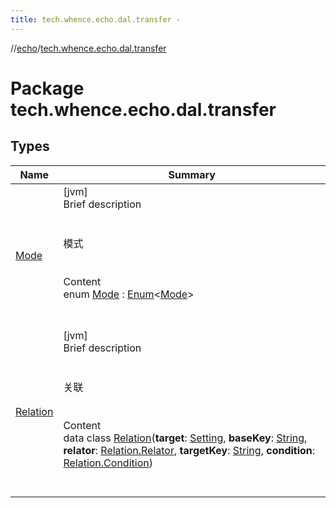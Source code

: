 ```yaml
---
title: tech.whence.echo.dal.transfer -
---
```

//[echo](../index.md)/[tech.whence.echo.dal.transfer](index.md)



# Package tech.whence.echo.dal.transfer  


## Types  
  
|  Name|  Summary| 
|---|---|
| [Mode](-mode/index.md)| [jvm]  <br>Brief description  <br><br><br>模式<br><br>  <br>Content  <br>enum [Mode](-mode/index.md) : [Enum](https://kotlinlang.org/api/latest/jvm/stdlib/kotlin/-enum/index.html)<[Mode](-mode/index.md)>   <br><br><br>
| [Relation](-relation/index.md)| [jvm]  <br>Brief description  <br><br><br>关联<br><br>  <br>Content  <br>data class [Relation](-relation/index.md)(**target**: [Setting](../tech.whence.echo.dal.transfer.project/-setting/index.md), **baseKey**: [String](https://kotlinlang.org/api/latest/jvm/stdlib/kotlin/-string/index.html), **relator**: [Relation.Relator](-relation/-relator/index.md), **targetKey**: [String](https://kotlinlang.org/api/latest/jvm/stdlib/kotlin/-string/index.html), **condition**: [Relation.Condition](-relation/-condition/index.md))  <br><br><br>

